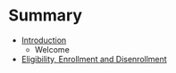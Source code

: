 # Summary

* [Introduction](intro/readme.md)
   * Welcome
* [Eligibility, Enrollment and Disenrollment](intro/welcome.md)

